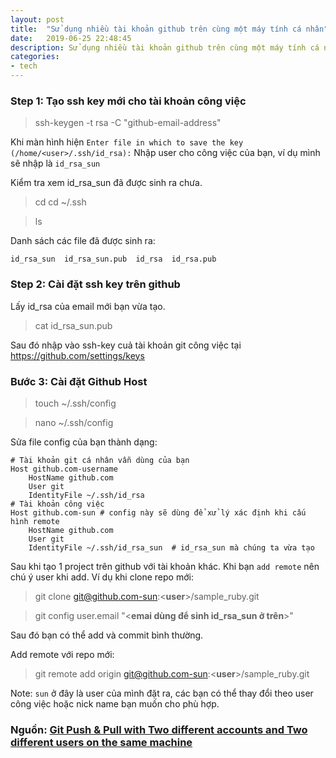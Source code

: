 ```yaml
---
layout: post
title:  "Sử dụng nhiều tài khoản github trên cùng một máy tính cá nhân"
date:   2019-06-25 22:48:45
description: Sử dụng nhiều tài khoản github trên cùng một máy tính cá nhân
categories:
- tech
---
```


### Step 1: Tạo ssh key mới cho tài khoản công việc
>ssh-keygen -t rsa -C "github-email-address"

Khi màn hình hiện `Enter file in which to save the key (/home/<user>/.ssh/id_rsa):`  Nhập user cho công việc của bạn, ví dụ mình sẽ nhập là `id_rsa_sun`

Kiểm tra xem id_rsa_sun đã được sinh ra chưa. 
>cd cd ~/.ssh 

>ls
>
Danh sách các file đã được sinh ra:

```
id_rsa_sun  id_rsa_sun.pub  id_rsa  id_rsa.pub
```

### Step 2: Cài đặt ssh key trên github

Lấy id_rsa của email mới bạn vừa tạo.

>cat id_rsa_sun.pub 

Sau đó nhập vào ssh-key cuả tài khoản git công việc tại https://github.com/settings/keys

### Bước 3: Cài đặt Github Host

>touch ~/.ssh/config

>nano ~/.ssh/config

Sửa file config của bạn thành dạng:

```
# Tài khoản git cá nhân vẫn dùng của bạn
Host github.com-username
    HostName github.com
    User git
    IdentityFile ~/.ssh/id_rsa
# Tài khoản công việc
Host github.com-sun # config này sẽ dùng để xử lý xác định khi cấu hình remote
    HostName github.com
    User git
    IdentityFile ~/.ssh/id_rsa_sun  # id_rsa_sun mà chúng ta vừa tạo
```

Sau khi tạo 1 project trên github với tài khoản khác. Khi bạn `add remote` nên chú ý user khi add.
Ví dụ khi clone repo mới:

>git clone git@github.com-sun:<**user**>/sample_ruby.git
 
> git config user.email "<**emai dùng để sinh id_rsa_sun ở trên**>"

Sau đó bạn có thể add và commit bình thường.

Add remote với repo mới:
>  git remote add origin git@github.com-sun:<**user**>/sample_ruby.git

Note: `sun` ở đây là user của mình đặt ra, các bạn có thể thay đổi theo user công việc hoặc nick name bạn muốn cho phù hợp.

### Nguồn: [Git Push & Pull with Two different accounts and Two different users on the same machine](https://medium.com/@therajanmaurya/git-push-pull-with-two-different-account-and-two-different-user-on-same-machine-a85f9ee7ec61)